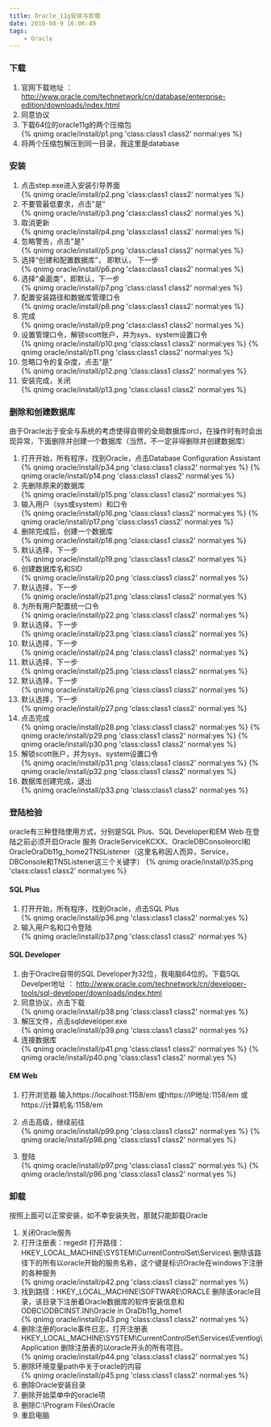 ```yaml
---
title: Oracle_11g安装与卸载
date: 2016-08-9 16:06:49
tags:
	- Oracle
---
```

### 下载

1. 官网下载地址 ： http://www.oracle.com/technetwork/cn/database/enterprise-edition/downloads/index.html
2. 同意协议
3. 下载64位的oracle11g的两个压缩包 <br>
{% qnimg oracle/install/p1.png 'class:class1 class2' normal:yes %}
4. 将两个压缩包解压到同一目录，我这里是database

<!--more-->

### 安装

1. 点击step.exe进入安装引导界面 <br>
{% qnimg oracle/install/p2.png 'class:class1 class2' normal:yes %}
2. 不要管最低要求，点击"是" <br>
{% qnimg oracle/install/p3.png 'class:class1 class2' normal:yes %}
3. 取消更新 <br>
{% qnimg oracle/install/p4.png 'class:class1 class2' normal:yes %}
4. 忽略警告，点击"是" <br>
{% qnimg oracle/install/p5.png 'class:class1 class2' normal:yes %}
5. 选择“创建和配置数据库”， 即默认， 下一步 <br>
{% qnimg oracle/install/p6.png 'class:class1 class2' normal:yes %}
6. 选择"桌面类"，即默认，下一步 <br>
{% qnimg oracle/install/p7.png 'class:class1 class2' normal:yes %}
7. 配置安装路径和数据库管理口令 <br>
{% qnimg oracle/install/p8.png 'class:class1 class2' normal:yes %}
8. 完成 <br>
{% qnimg oracle/install/p9.png 'class:class1 class2' normal:yes %}
9. 设置管理口令，解锁scott账户，并为sys、system设置口令 <br>
{% qnimg oracle/install/p10.png 'class:class1 class2' normal:yes %}
{% qnimg oracle/install/p11.png 'class:class1 class2' normal:yes %}
10. 忽略口令的复杂度，点击“是” <br>
{% qnimg oracle/install/p12.png 'class:class1 class2' normal:yes %}
11. 安装完成，关闭 <br>
{% qnimg oracle/install/p13.png 'class:class1 class2' normal:yes %}

### 删除和创建数据库

由于Oracle出于安全与系统的考虑使得自带的全局数据库orcl，在操作时有时会出现异常，下面删除并创建一个数据库（当然，不一定非得删除并创建数据库）
1. 打开开始，所有程序，找到Oracle，点击Database Configuration Assistant <br>
{% qnimg oracle/install/p34.png 'class:class1 class2' normal:yes %}
{% qnimg oracle/install/p14.png 'class:class1 class2' normal:yes %}
2. 先删除原来的数据库 <br>
{% qnimg oracle/install/p15.png 'class:class1 class2' normal:yes %}
3. 输入用户（sys或system）和口令 <br>
{% qnimg oracle/install/p16.png 'class:class1 class2' normal:yes %}
{% qnimg oracle/install/p17.png 'class:class1 class2' normal:yes %}
4. 删除完成后，创建一个数据库 <br>
{% qnimg oracle/install/p18.png 'class:class1 class2' normal:yes %}
5. 默认选择，下一步 <br>
{% qnimg oracle/install/p19.png 'class:class1 class2' normal:yes %}
6. 创建数据库名和SID <br>
{% qnimg oracle/install/p20.png 'class:class1 class2' normal:yes %}
7. 默认选择，下一步 <br>
{% qnimg oracle/install/p21.png 'class:class1 class2' normal:yes %}
8. 为所有用户配置统一口令 <br>
{% qnimg oracle/install/p22.png 'class:class1 class2' normal:yes %}
9. 默认选择，下一步 <br>
{% qnimg oracle/install/p23.png 'class:class1 class2' normal:yes %}
10. 默认选择，下一步 <br>
{% qnimg oracle/install/p24.png 'class:class1 class2' normal:yes %}
11. 默认选择，下一步 <br>
{% qnimg oracle/install/p25.png 'class:class1 class2' normal:yes %}
12. 默认选择，下一步 <br>
{% qnimg oracle/install/p26.png 'class:class1 class2' normal:yes %}
13. 默认选择，下一步 <br>
{% qnimg oracle/install/p27.png 'class:class1 class2' normal:yes %}
14. 点击完成 <br>
{% qnimg oracle/install/p28.png 'class:class1 class2' normal:yes %}
{% qnimg oracle/install/p29.png 'class:class1 class2' normal:yes %}
{% qnimg oracle/install/p30.png 'class:class1 class2' normal:yes %}
15. 解锁scott账户，并为sys、system设置口令 <br>
{% qnimg oracle/install/p31.png 'class:class1 class2' normal:yes %}
{% qnimg oracle/install/p32.png 'class:class1 class2' normal:yes %}
16. 数据库创建完成，退出 <br>
{% qnimg oracle/install/p33.png 'class:class1 class2' normal:yes %}


### 登陆检验

oracle有三种登陆使用方式，分别是SQL Plus、SQL Developer和EM Web
在登陆之前必须开启Oracle 服务 OracleServiceKCXX、OracleDBConsoleorcl和OracleOraDb11g_home2TNSListener（这里名称因人而异，Service，DBConsole和TNSListener这三个关键字）
{% qnimg oracle/install/p35.png 'class:class1 class2' normal:yes %}
#### SQL Plus
1. 打开开始，所有程序，找到Oracle，点击SQL Plus <br>
{% qnimg oracle/install/p36.png 'class:class1 class2' normal:yes %}
2. 输入用户名和口令登陆 <br>
{% qnimg oracle/install/p37.png 'class:class1 class2' normal:yes %}

#### SQL Developer
1. 由于Oraclre自带的SQL Developer为32位，我电脑64位的。下载SQL Develper地址 ： http://www.oracle.com/technetwork/cn/developer-tools/sql-developer/downloads/index.html
2. 同意协议，点击下载 <br>
{% qnimg oracle/install/p38.png 'class:class1 class2' normal:yes %}
3. 解压文件，点击sqldeveloper.exe <br>
{% qnimg oracle/install/p39.png 'class:class1 class2' normal:yes %}
4. 连接数据库 <br>
{% qnimg oracle/install/p41.png 'class:class1 class2' normal:yes %}
{% qnimg oracle/install/p40.png 'class:class1 class2' normal:yes %}

#### EM Web
1. 打开浏览器
	输入https://localhost:1158/em
	或https://IP地址:1158/em
	或https://计算机名:1158/em

2. 点击高级，继续前往 <br>
{% qnimg oracle/install/p99.png 'class:class1 class2' normal:yes %}
{% qnimg oracle/install/p98.png 'class:class1 class2' normal:yes %}
3. 登陆 <br>
{% qnimg oracle/install/p97.png 'class:class1 class2' normal:yes %}
{% qnimg oracle/install/p96.png 'class:class1 class2' normal:yes %}

### 卸载

按照上面可以正常安装，如不幸安装失败，那就只能卸载Oracle
1. 关闭Oracle服务
2. 打开注册表：regedit 打开路径：HKEY_LOCAL_MACHINE\SYSTEM\CurrentControlSet\Services\ 		删除该路径下的所有以oracle开始的服务名称，这个键是标识Oracle在windows下注册的各种服务 <br>
{% qnimg oracle/install/p42.png 'class:class1 class2' normal:yes %}
3. 找到路径：HKEY_LOCAL_MACHINE\SOFTWARE\ORACLE 删除该oracle目录，该目录下注册着Oracle数据库的软件安装信息和ODBC\ODBCINST.INI\Oracle in OraDb11g_home1 <br>
{% qnimg oracle/install/p43.png 'class:class1 class2' normal:yes %}
4. 删除注册的oracle事件日志，打开注册表HKEY_LOCAL_MACHINE\SYSTEM\CurrentControlSet\Services\Eventlog\Application 删除注册表的以oracle开头的所有项目。<br>
{% qnimg oracle/install/p44.png 'class:class1 class2' normal:yes %}
5. 删除环境变量path中关于oracle的内容 <br>
{% qnimg oracle/install/p45.png 'class:class1 class2' normal:yes %}
6. 删除Oracle安装目录
7. 删除开始菜单中的oracle项
8. 删除C:\Program Files\Oracle
9. 重启电脑